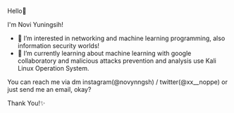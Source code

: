 Hello👋

I'm Novi Yuningsih!
- 👀 I’m interested in networking and machine learning programming, also information security worlds!
- 🌱 I’m currently learning about machine learning with google collaboratory and malicious attacks prevention and analysis use Kali Linux Operation System.

You can reach me via dm instagram(@novynngsh) / twitter(@xx__noppe) or just send me an email, okay?

Thank You!✨

<!---
noviyn/noviyn is a ✨ special ✨ repository because its `README.md` (this file) appears on your GitHub profile.
You can click the Preview link to take a look at your changes.
--->
